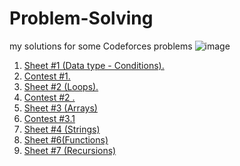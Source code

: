 # Problem-Solving
my solutions for some Codeforces problems 
![image]([https://i.postimg.cc/tJGKJX5h/Whats-App-Image-2023-06-29-at-3-48-24-AM.jpg](https://i.postimg.cc/3J34c61P/Whats-App-Image-2023-08-15-at-4-22-51-AM.jpg))
<ol>
 <li><a href="https://codeforces.com/group/MWSDmqGsZm/contest/219158">Sheet #1 (Data type - Conditions).</a></li>
 <li><a href="https://codeforces.com/group/MWSDmqGsZm/contest/326175">Contest #1.</a></li>
  <li><a href="https://codeforces.com/group/MWSDmqGsZm/contest/219432">Sheet #2 (Loops).</a></li>
   <li><a href="https://codeforces.com/group/MWSDmqGsZm/contest/326907">Contest #2 .</a></li>
   <li><a href="https://codeforces.com/group/MWSDmqGsZm/contest/219774">Sheet #3 (Arrays)</a></li>
   <li><a href="https://codeforces.com/group/MWSDmqGsZm/contest/329103">Contest #3.1</a></li>
  <li><a href="https://codeforces.com/group/MWSDmqGsZm/contest/219856">Sheet #4 (Strings)</a></li>
  <li><a href="https://codeforces.com/group/MWSDmqGsZm/contest/223205">Sheet #6(Functions)</a></li>
 <li><a href="https://codeforces.com/group/MWSDmqGsZm/contest/223339">Sheet #7 (Recursions)</a></li>
</ol>

